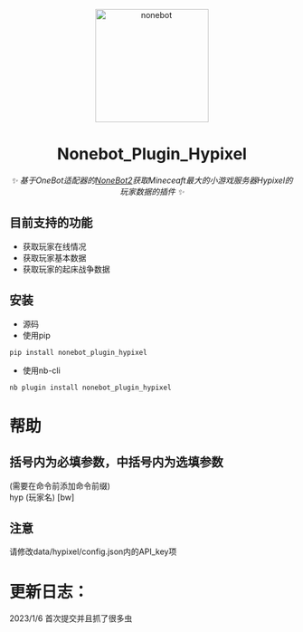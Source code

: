 <p align="center">
  <a href="https://v2.nonebot.dev/"><img src="https://v2.nonebot.dev/logo.png" width="200" height="200" alt="nonebot"></a>
</p>

<div align="center">
  
# Nonebot_Plugin_Hypixel
  
_✨ 基于OneBot适配器的[NoneBot2](https://v2.nonebot.dev/)获取Mineceaft最大的小游戏服务器Hypixel的玩家数据的插件 ✨_
  
</div>

## 目前支持的功能

- 获取玩家在线情况
- 获取玩家基本数据
- 获取玩家的起床战争数据

## 安装

- 源码
- 使用pip

```
pip install nonebot_plugin_hypixel
```

- 使用nb-cli

```
nb plugin install nonebot_plugin_hypixel
```

# 帮助  
## 括号内为必填参数，中括号内为选填参数
(需要在命令前添加命令前缀)  
hyp (玩家名) [bw]  

## 注意
请修改data/hypixel/config.json内的API_key项

# 更新日志：  
2023/1/6 首次提交并且抓了很多虫
